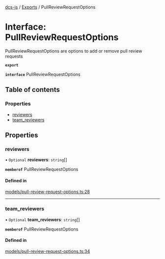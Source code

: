 [dcs-js](../README.md) / [Exports](../modules.md) / PullReviewRequestOptions

# Interface: PullReviewRequestOptions

PullReviewRequestOptions are options to add or remove pull review requests

**`export`**

**`interface`** PullReviewRequestOptions

## Table of contents

### Properties

- [reviewers](PullReviewRequestOptions.md#reviewers)
- [team\_reviewers](PullReviewRequestOptions.md#team_reviewers)

## Properties

### <a id="reviewers" name="reviewers"></a> reviewers

• `Optional` **reviewers**: `string`[]

**`memberof`** PullReviewRequestOptions

#### Defined in

[models/pull-review-request-options.ts:28](https://github.com/unfoldingWord/dcs-js/blob/dd84989/models/pull-review-request-options.ts#L28)

___

### <a id="team_reviewers" name="team_reviewers"></a> team\_reviewers

• `Optional` **team\_reviewers**: `string`[]

**`memberof`** PullReviewRequestOptions

#### Defined in

[models/pull-review-request-options.ts:34](https://github.com/unfoldingWord/dcs-js/blob/dd84989/models/pull-review-request-options.ts#L34)

